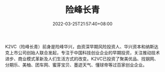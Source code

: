 ﻿---
weight: 
title: "险峰长青"
description: "K2VC（险峰长青）前身是险峰华兴，由资深早期风险投资人、华兴资本和纳斯达克上市公司创始人联合发起，专注于中国科技创业企业的早期投资，关注推动技术进步、商业模式革新及人们..."
date: 2022-03-25T21:57:40+08:00
lastmod: 2022-03-25T16:45:40+08:00
draft: false
authors: ["Metabd"]
featuredImage: "xianfengchangqing.jpg"
link: ""
tags: ["投资机构","险峰长青"]
categories: ["navigation"]
navigation: ["投资机构"]
lightgallery: true
toc: true
pinned: false
recommend: false
recommend1: false
---
K2VC（险峰长青）前身是险峰华兴，由资深早期风险投资人、华兴资本和纳斯达克上市公司创始人联合发起，专注于中国科技创业企业的早期投资，关注推动技术进步、商业模式革新及人们生活方式的改变。K2VC已投资了聚美优品、找钢网、分期乐、美柚、团车网、蜜芽宝贝、墨迹天气、懂球帝等过百家创业企业。
